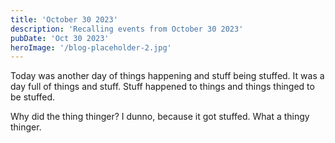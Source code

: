 ```yaml
---
title: 'October 30 2023'
description: 'Recalling events from October 30 2023'
pubDate: 'Oct 30 2023'
heroImage: '/blog-placeholder-2.jpg'
---
```


Today was another day of things happening and stuff being stuffed. It was a day full of things and stuff. Stuff happened to things and things thinged to be stuffed.

Why did the thing thinger? I dunno, because it got stuffed. What a thingy thinger.